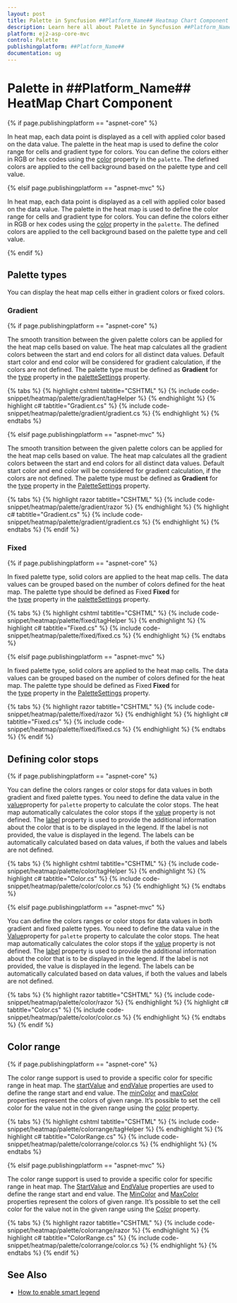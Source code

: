 ```yaml
---
layout: post
title: Palette in Syncfusion ##Platform_Name## Heatmap Chart Component
description: Learn here all about Palette in Syncfusion ##Platform_Name## Heatmap Chart component of Syncfusion Essential JS 2 and more.
platform: ej2-asp-core-mvc
control: Palette
publishingplatform: ##Platform_Name##
documentation: ug
---
```



# Palette in ##Platform_Name## HeatMap Chart Component

{% if page.publishingplatform == "aspnet-core" %}

In heat map, each data point is displayed as a cell with applied color based on the data value. The palette in the heat map is used to define the color range for cells and gradient type for colors. You can define the colors either in RGB or hex codes using the [color](https://help.syncfusion.com/cr/aspnetcore-js2/Syncfusion.EJ2.HeatMap.HeatMapPalette.html#Syncfusion_EJ2_HeatMap_HeatMapPalette_Color) property in the `palette`. The defined colors are applied to the cell background based on the palette type and cell value.

{% elsif page.publishingplatform == "aspnet-mvc" %}

In heat map, each data point is displayed as a cell with applied color based on the data value. The palette in the heat map is used to define the color range for cells and gradient type for colors. You can define the colors either in RGB or hex codes using the [color](https://help.syncfusion.com/cr/aspnetmvc-js2/Syncfusion.EJ2.HeatMap.HeatMapPalette.html#Syncfusion_EJ2_HeatMap_HeatMapPalette_Color) property in the `palette`. The defined colors are applied to the cell background based on the palette type and cell value.

{% endif %}

## Palette types

You can display the heat map cells either in gradient colors or fixed colors.

### Gradient

{% if page.publishingplatform == "aspnet-core" %}

The smooth transition between the given palette colors can be applied for the heat map cells based on value. The heat map calculates all the gradient colors between the start and end colors for all distinct data values. Default start color and end color will be considered for gradient calculation, if the colors are not defined. The palette type must be defined as **Gradient** for the [type](https://help.syncfusion.com/cr/aspnetcore-js2/Syncfusion.EJ2~Syncfusion.EJ2.HeatMap.HeatMapPaletteSettings~Type.html) property in the [paletteSettings](https://help.syncfusion.com/cr/aspnetcore-js2/Syncfusion.EJ2.HeatMap.HeatMapPaletteSettings.html#Syncfusion_EJ2_HeatMap_HeatMapPaletteSettings_Type) property.

{% tabs %}
{% highlight cshtml tabtitle="CSHTML" %}
{% include code-snippet/heatmap/palette/gradient/tagHelper %}
{% endhighlight %}
{% highlight c# tabtitle="Gradient.cs" %}
{% include code-snippet/heatmap/palette/gradient/gradient.cs %}
{% endhighlight %}
{% endtabs %}

{% elsif page.publishingplatform == "aspnet-mvc" %}

The smooth transition between the given palette colors can be applied for the heat map cells based on value. The heat map calculates all the gradient colors between the start and end colors for all distinct data values. Default start color and end color will be considered for gradient calculation, if the colors are not defined. The palette type must be defined as **Gradient** for the [type](https://help.syncfusion.com/cr/aspnetmvc-js2/Syncfusion.EJ2.HeatMap.HeatMapPaletteSettings.html#Syncfusion_EJ2_HeatMap_HeatMapPaletteSettings_Type) property in the [PaletteSettings](https://help.syncfusion.com/cr/aspnetmvc-js2/Syncfusion.EJ2.HeatMap.HeatMapPaletteSettings.html) property.

{% tabs %}
{% highlight razor tabtitle="CSHTML" %}
{% include code-snippet/heatmap/palette/gradient/razor %}
{% endhighlight %}
{% highlight c# tabtitle="Gradient.cs" %}
{% include code-snippet/heatmap/palette/gradient/gradient.cs %}
{% endhighlight %}
{% endtabs %}
{% endif %}


### Fixed

{% if page.publishingplatform == "aspnet-core" %}

In fixed palette type, solid colors are applied to the heat map cells. The data values can be grouped based on the number of colors defined for the heat map. The palette type should be defined as Fixed **Fixed** for the [type](https://help.syncfusion.com/cr/aspnetcore-js2/Syncfusion.EJ2~Syncfusion.EJ2.HeatMap.HeatMapPaletteSettings~Type.html) property in the [paletteSettings](https://help.syncfusion.com/cr/aspnetcore-js2/Syncfusion.EJ2.HeatMap.HeatMapPaletteSettings.html#Syncfusion_EJ2_HeatMap_HeatMapPaletteSettings_Type) property.

{% tabs %}
{% highlight cshtml tabtitle="CSHTML" %}
{% include code-snippet/heatmap/palette/fixed/tagHelper %}
{% endhighlight %}
{% highlight c# tabtitle="Fixed.cs" %}
{% include code-snippet/heatmap/palette/fixed/fixed.cs %}
{% endhighlight %}
{% endtabs %}

{% elsif page.publishingplatform == "aspnet-mvc" %}

In fixed palette type, solid colors are applied to the heat map cells. The data values can be grouped based on the number of colors defined for the heat map. The palette type should be defined as Fixed **Fixed** for the [type](https://help.syncfusion.com/cr/aspnetcore-js2/Syncfusion.EJ2~Syncfusion.EJ2.HeatMap.HeatMapPaletteSettings~Type.html) property in the [PaletteSettings](https://help.syncfusion.com/cr/aspnetmvc-js2/Syncfusion.EJ2.HeatMap.HeatMapPaletteSettings.html) property.

{% tabs %}
{% highlight razor tabtitle="CSHTML" %}
{% include code-snippet/heatmap/palette/fixed/razor %}
{% endhighlight %}
{% highlight c# tabtitle="Fixed.cs" %}
{% include code-snippet/heatmap/palette/fixed/fixed.cs %}
{% endhighlight %}
{% endtabs %}
{% endif %}



## Defining color stops


{% if page.publishingplatform == "aspnet-core" %}

You can define the colors ranges or color stops for data values in both gradient and fixed palette types. You need to define the data value in the [value](https://help.syncfusion.com/cr/aspnetcore-js2/Syncfusion.EJ2~Syncfusion.EJ2.HeatMap.HeatMapPalette~Value.html)property for `palette` property to calculate the color stops. The heat map automatically calculates the color stops if the [value](https://help.syncfusion.com/cr/aspnetcore-js2/Syncfusion.EJ2~Syncfusion.EJ2.HeatMap.HeatMapPalette~Value.html) property is not defined. The [label](https://help.syncfusion.com/cr/aspnetcore-js2/Syncfusion.EJ2~Syncfusion.EJ2.HeatMap.HeatMapPalette~Label.html) property is used to provide the additional information about the color that is to be displayed in the legend. If the label is not provided, the value is displayed in the legend. The labels can be automatically calculated based on data values, if both the values and labels are not defined.

{% tabs %}
{% highlight cshtml tabtitle="CSHTML" %}
{% include code-snippet/heatmap/palette/color/tagHelper %}
{% endhighlight %}
{% highlight c# tabtitle="Color.cs" %}
{% include code-snippet/heatmap/palette/color/color.cs %}
{% endhighlight %}
{% endtabs %}

{% elsif page.publishingplatform == "aspnet-mvc" %}

You can define the colors ranges or color stops for data values in both gradient and fixed palette types. You need to define the data value in the [Value](https://help.syncfusion.com/cr/aspnetmvc-js2/Syncfusion.EJ2.HeatMap.HeatMapPalette.html#Syncfusion_EJ2_HeatMap_HeatMapPalette_Value)property for `palette` property to calculate the color stops. The heat map automatically calculates the color stops if the [value](https://help.syncfusion.com/cr/aspnetmvc-js2/Syncfusion.EJ2.HeatMap.HeatMapPalette.html#Syncfusion_EJ2_HeatMap_HeatMapPalette_Value) property is not defined. The [label](https://help.syncfusion.com/cr/aspnetmvc-js2/Syncfusion.EJ2.HeatMap.HeatMapPalette.html#Syncfusion_EJ2_HeatMap_HeatMapPalette_Label) property is used to provide the additional information about the color that is to be displayed in the legend. If the label is not provided, the value is displayed in the legend. The labels can be automatically calculated based on data values, if both the values and labels are not defined.

{% tabs %}
{% highlight razor tabtitle="CSHTML" %}
{% include code-snippet/heatmap/palette/color/razor %}
{% endhighlight %}
{% highlight c# tabtitle="Color.cs" %}
{% include code-snippet/heatmap/palette/color/color.cs %}
{% endhighlight %}
{% endtabs %}
{% endif %}

## Color range

{% if page.publishingplatform == "aspnet-core" %}

The color range support is used to provide a specific color for specific range in heat map. The [startValue](https://help.syncfusion.com/cr/aspnetcore-js2/Syncfusion.EJ2.HeatMap.HeatMapPalette.html#Syncfusion_EJ2_HeatMap_HeatMapPalette_StartValue) and [endValue](https://help.syncfusion.com/cr/aspnetcore-js2/Syncfusion.EJ2.HeatMap.HeatMapPalette.html#Syncfusion_EJ2_HeatMap_HeatMapPalette_EndValue) properties are used to define the range start and end value. The [minColor](https://help.syncfusion.com/cr/aspnetcore-js2/Syncfusion.EJ2.HeatMap.HeatMapPalette.html#Syncfusion_EJ2_HeatMap_HeatMapPalette_MinColor) and [maxColor](https://help.syncfusion.com/cr/aspnetcore-js2/Syncfusion.EJ2.HeatMap.HeatMapPalette.html#Syncfusion_EJ2_HeatMap_HeatMapPalette_MaxColor) properties represent the colors of given range. It’s possible to set the cell color for the value not in the given range using the [color](https://help.syncfusion.com/cr/aspnetcore-js2/Syncfusion.EJ2.HeatMap.HeatMapPalette.html#Syncfusion_EJ2_HeatMap_HeatMapPalette_Color) property.

{% tabs %}
{% highlight cshtml tabtitle="CSHTML" %}
{% include code-snippet/heatmap/palette/colorrange/tagHelper %}
{% endhighlight %}
{% highlight c# tabtitle="ColorRange.cs" %}
{% include code-snippet/heatmap/palette/colorrange/color.cs %}
{% endhighlight %}
{% endtabs %}

{% elsif page.publishingplatform == "aspnet-mvc" %}

The color range support is used to provide a specific color for specific range in heat map. The [StartValue](https://help.syncfusion.com/cr/aspnetmvc-js2/Syncfusion.EJ2.HeatMap.HeatMapPalette.html#Syncfusion_EJ2_HeatMap_HeatMapPalette_StartValue) and [EndValue](https://help.syncfusion.com/cr/aspnetmvc-js2/Syncfusion.EJ2.HeatMap.HeatMapPalette.html#Syncfusion_EJ2_HeatMap_HeatMapPalette_EndValue) properties are used to define the range start and end value. The [MinColor](https://help.syncfusion.com/cr/aspnetmvc-js2/Syncfusion.EJ2.HeatMap.HeatMapPalette.html#Syncfusion_EJ2_HeatMap_HeatMapPalette_MinColor) and [MaxColor](https://help.syncfusion.com/cr/aspnetmvc-js2/Syncfusion.EJ2.HeatMap.HeatMapPalette.html#Syncfusion_EJ2_HeatMap_HeatMapPalette_MaxColor) properties represent the colors of given range. It’s possible to set the cell color for the value not in the given range using the [Color](https://help.syncfusion.com/cr/aspnetmvc-js2/Syncfusion.EJ2.HeatMap.HeatMapPalette.html#Syncfusion_EJ2_HeatMap_HeatMapPalette_Color) property.

{% tabs %}
{% highlight razor tabtitle="CSHTML" %}
{% include code-snippet/heatmap/palette/colorrange/razor %}
{% endhighlight %}
{% highlight c# tabtitle="ColorRange.cs" %}
{% include code-snippet/heatmap/palette/colorrange/color.cs %}
{% endhighlight %}
{% endtabs %}
{% endif %}

## See Also

* [How to enable smart legend](./legend/#smart-legend)
